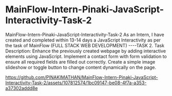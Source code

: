 # MainFlow-Intern-Pinaki-JavaScript-Interactivity-Task-2
MainFlow-Intern-Pinaki-JavaScript-Interactivity-Task-2
As an Intern, I have created and completed within 13-14 days a JavaScript Interactivity as per the task of MainFlow (FULL STACK WEB DEVELOPMENT) ----TASK 2.
Task Description:
Enhance the previously created webpage by adding interactive elements using JavaScript. Implement a contact form with form validation to ensure all required fields are filled out correctly. Create a simple image slideshow or toggle button to change content dynamically on the page.


https://github.com/PINAKIMATHAN/MainFlow-Intern-Pinaki-JavaScript-Interactivity-Task-2/assets/107812574/1bc09147-be08-4f7a-a353-a37302addd8e


